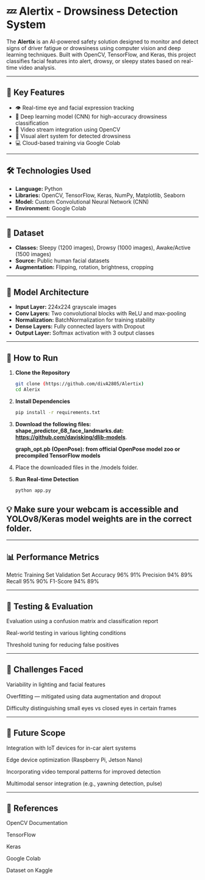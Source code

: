 # 💤 Alertix - Drowsiness Detection System

The **Alertix** is an AI-powered safety solution designed to monitor and detect signs of driver fatigue or drowsiness using computer vision and deep learning techniques. Built with OpenCV, TensorFlow, and Keras, this project classifies facial features into alert, drowsy, or sleepy states based on real-time video analysis.

---

## 📌 Key Features

- 👁️ Real-time eye and facial expression tracking
- 🤖 Deep learning model (CNN) for high-accuracy drowsiness classification
- 🎥 Video stream integration using OpenCV
- 🔔 Visual alert system for detected drowsiness
- 💻 Cloud-based training via Google Colab

---

## 🛠️ Technologies Used

- **Language:** Python
- **Libraries:** OpenCV, TensorFlow, Keras, NumPy, Matplotlib, Seaborn
- **Model:** Custom Convolutional Neural Network (CNN)
- **Environment:** Google Colab

---

## 🧠 Dataset

- **Classes:** Sleepy (1200 images), Drowsy (1000 images), Awake/Active (1500 images)
- **Source:** Public human facial datasets
- **Augmentation:** Flipping, rotation, brightness, cropping

---

## 🧱 Model Architecture

- **Input Layer:** 224x224 grayscale images
- **Conv Layers:** Two convolutional blocks with ReLU and max-pooling
- **Normalization:** BatchNormalization for training stability
- **Dense Layers:** Fully connected layers with Dropout
- **Output Layer:** Softmax activation with 3 output classes

---

## 🚀 How to Run

1. **Clone the Repository**
   ```bash
   git clone (https://github.com/divA2805/Alertix)
   cd Alerix
2. **Install Dependencies**
   ```bash 
   pip install -r requirements.txt

3. **Download the following files:**
   **shape_predictor_68_face_landmarks.dat: https://github.com/davisking/dlib-models**.
   
   **graph_opt.pb (OpenPose): from official OpenPose model zoo or precompiled TensorFlow models**

5. Place the downloaded files in the /models folder.

6. **Run Real-time Detection**
   ```bash 
   python app.py

## 💡 Make sure your webcam is accessible and YOLOv8/Keras model weights are in the correct folder.

---

## 📊 Performance Metrics
Metric	Training Set	Validation Set
Accuracy	96%	91%
Precision	94%	89%
Recall	95%	90%
F1-Score	94%	89%

---

## 🧪 Testing & Evaluation
Evaluation using a confusion matrix and classification report

Real-world testing in various lighting conditions

Threshold tuning for reducing false positives

---

## 🧩 Challenges Faced
Variability in lighting and facial features

Overfitting — mitigated using data augmentation and dropout

Difficulty distinguishing small eyes vs closed eyes in certain frames

---

## 🔮 Future Scope
Integration with IoT devices for in-car alert systems

Edge device optimization (Raspberry Pi, Jetson Nano)

Incorporating video temporal patterns for improved detection

Multimodal sensor integration (e.g., yawning detection, pulse)

---

## 🔗 References
OpenCV Documentation

TensorFlow

Keras

Google Colab

Dataset on Kaggle
